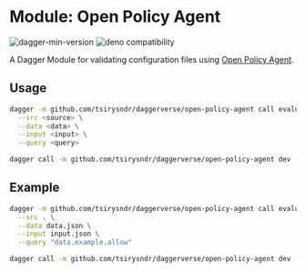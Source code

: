 # Module: Open Policy Agent

![dagger-min-version](https://img.shields.io/badge/dagger-v0.10.0-blue?color=3D66FF)
![deno compatibility](https://shield.deno.dev/deno/^1.41)

A Dagger Module for validating configuration files using [Open Policy Agent](https://www.openpolicyagent.org/).

## Usage

```sh
dagger -m github.com/tsirysndr/daggerverse/open-policy-agent call evaluate \
  --src <source> \
  --data <data> \
  --input <input> \
  --query <query>
```

```sh
dagger call -m github.com/tsirysndr/daggerverse/open-policy-agent dev --src <source> terminal
```

## Example

```sh
dagger -m github.com/tsirysndr/daggerverse/open-policy-agent call evaluate \
  --src . \
  --data data.json \
  --input input.json \
  --query "data.example.allow"
```

```sh
dagger call -m github.com/tsirysndr/daggerverse/open-policy-agent dev --src . terminal
```
